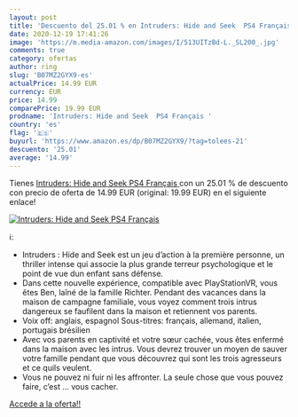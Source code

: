 ```yaml
---
layout: post
title: 'Descuento del 25.01 % en Intruders: Hide and Seek  PS4 Français '
date: 2020-12-19 17:41:26
image: 'https://m.media-amazon.com/images/I/513UITzBd-L._SL200_.jpg'
comments: true
category: ofertas
author: ring
slug: 'B07MZ2GYX9-es'
actualPrice: 14.99 EUR
currency: EUR
price: 14.99
comparePrice: 19.99 EUR
prodname: 'Intruders: Hide and Seek  PS4 Français '
country: 'es'
flag: '🇪🇸'
buyurl: 'https://www.amazon.es/dp/B07MZ2GYX9/?tag=tolees-21'
descuento: '25.01'
average: '14.99'
---
```


Tienes [Intruders: Hide and Seek  PS4 Français ](https://www.amazon.es/dp/B07MZ2GYX9/?tag=tolees-21) con un 25.01 % de descuento con precio de oferta de 14.99 EUR (original: 19.99 EUR) en el siguiente enlace!

[![Intruders: Hide and Seek  PS4 Français ](https://m.media-amazon.com/images/I/513UITzBd-L._SL200_.jpg)](https://www.amazon.es/dp/B07MZ2GYX9/?tag=tolees-21)

ℹ️:

- Intruders : Hide and Seek est un jeu d’action à la première personne, un thriller intense qui associe la plus grande terreur psychologique et le point de vue dun enfant sans défense.
- Dans cette nouvelle expérience, compatible avec PlayStationVR, vous êtes Ben, laîné de la famille Richter. Pendant des vacances dans la maison de campagne familiale, vous voyez comment trois intrus dangereux se faufilent dans la maison et retiennent vos parents.
- Voix off: anglais, espagnol Sous-titres: français, allemand, italien, portugais brésilien
- Avec vos parents en captivité et votre sœur cachée, vous êtes enfermé dans la maison avec les intrus. Vous devrez trouver un moyen de sauver votre famille pendant que vous découvrez qui sont les trois agresseurs et ce quils veulent.
- Vous ne pouvez ni fuir ni les affronter. La seule chose que vous pouvez faire, c’est … vous cacher.

[Accede a la oferta!!](https://www.amazon.es/dp/B07MZ2GYX9/?tag=tolees-21)
